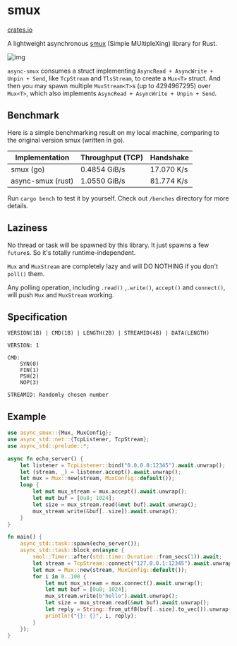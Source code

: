 # smux

[crates.io](https://crates.io/crates/smux)

A lightweight asynchronous [smux](https://github.com/xtaci/smux) (Simple MUltipleXing) library for Rust.

![img](https://raw.githubusercontent.com/xtaci/smux/master/mux.jpg)

`async-smux` consumes a struct implementing `AsyncRead + AsyncWrite + Unpin + Send`, like `TcpStream` and `TlsStream`, to create a `Mux<T>` struct. And then you may spawn multiple `MuxStream<T>`s (up to 4294967295) over `Mux<T>`, which also implements `AsyncRead + AsyncWrite + Unpin + Send`.

## Benchmark

Here is a simple benchmarking result on my local machine, comparing to the original version smux (written in go).

| Implementation    | Throughput (TCP) | Handshake  |
| ----------------- | ---------------- | ---------- |
| smux (go)         | 0.4854 GiB/s     | 17.070 K/s |
| async-smux (rust) | 1.0550 GiB/s     | 81.774 K/s |

Run `cargo bench` to test it by yourself. Check out `/benches` directory for more details.

## Laziness

No thread or task will be spawned by this library. It just spawns a few `future`s. So it's totally runtime-independent.

`Mux` and `MuxStream` are completely lazy and will DO NOTHING if you don't `poll()` them.

Any polling operation, including `.read()` ,`.write()`, `accept()` and `connect()`, will push `Mux` and `MuxStream` working.

## Specification

```text
VERSION(1B) | CMD(1B) | LENGTH(2B) | STREAMID(4B) | DATA(LENGTH)

VERSION: 1

CMD:
    SYN(0)
    FIN(1)
    PSH(2)
    NOP(3)

STREAMID: Randomly chosen number
```

## Example

```rust
use async_smux::{Mux, MuxConfig};
use async_std::net::{TcpListener, TcpStream};
use async_std::prelude::*;

async fn echo_server() {
    let listener = TcpListener::bind("0.0.0.0:12345").await.unwrap();
    let (stream, _) = listener.accept().await.unwrap();
    let mux = Mux::new(stream, MuxConfig::default());
    loop {
        let mut mux_stream = mux.accept().await.unwrap();
        let mut buf = [0u8; 1024];
        let size = mux_stream.read(&mut buf).await.unwrap();
        mux_stream.write(&buf[..size]).await.unwrap();
    }
}

fn main() {
    async_std::task::spawn(echo_server());
    async_std::task::block_on(async {
        smol::Timer::after(std::time::Duration::from_secs(1)).await;
        let stream = TcpStream::connect("127.0.0.1:12345").await.unwrap();
        let mux = Mux::new(stream, MuxConfig::default());
        for i in 0..100 {
            let mut mux_stream = mux.connect().await.unwrap();
            let mut buf = [0u8; 1024];
            mux_stream.write(b"hello").await.unwrap();
            let size = mux_stream.read(&mut buf).await.unwrap();
            let reply = String::from_utf8(buf[..size].to_vec()).unwrap();
            println!("{}: {}", i, reply);
        }
    });
}
```
